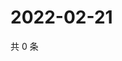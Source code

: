 # 2022-02-21

共 0 条

<!-- BEGIN WEIBO -->
<!-- 最后更新时间 Mon Feb 21 2022 20:15:53 GMT+0800 (China Standard Time) -->

<!-- END WEIBO -->
